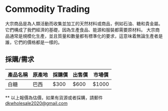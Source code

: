 # Commodity Trading

大宗商品是為人類活動而收集並加工的天然材料或商品，例如石油、糖和貴金屬。它們構成了我們經濟的基礎，因為生產食品、能源和服裝都需要原材料。
大宗商品通常是規模化生產，並且質量和數量都有標準化的要求，這意味着無論生產者是誰，它們的價格都是一樣的。

## 採購/需求

| 產品名稱 | 原產地 | 採購價 | 出售價 | 市場價 |
| --- | --- | --- | --- | --- |
| 白糖 | 巴西 | $300 | $600 | $1000 |

\*\* 以上報價為估價，如果有貨源或者採購，請郵件 dkwholesale2020@gmail.com
